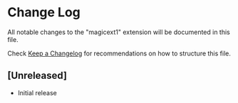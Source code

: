 # Change Log
All notable changes to the "magicext1" extension will be documented in this file.

Check [Keep a Changelog](http://keepachangelog.com/) for recommendations on how to structure this file.

## [Unreleased]
- Initial release